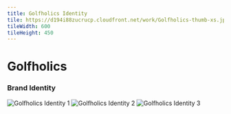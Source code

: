 ```yaml
---
title: Golfholics Identity
tile: https://d194i88zucrucp.cloudfront.net/work/Golfholics-thumb-xs.jpg
tileWidth: 600
tileHeight: 450
---
```


# Golfholics

### Brand Identity

![Golfholics Identity 1](https://d194i88zucrucp.cloudfront.net/work/Golfholics1-lg.jpg)
![Golfholics Identity 2](https://d194i88zucrucp.cloudfront.net/work/Golfholics2-lg.jpg)
![Golfholics Identity 3](https://d194i88zucrucp.cloudfront.net/work/Golfholics3-lg.jpg)
